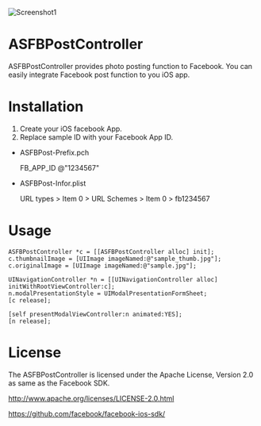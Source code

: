![Screenshot1](https://dl.dropbox.com/u/339699/github/ASFBPostController.png)

ASFBPostController
==================

ASFBPostController provides photo posting function to Facebook. You can easily integrate Facebook post function to you iOS app.

# Installation

1. Create your iOS facebook App.
2. Replace sample ID with your Facebook App ID.

* ASFBPost-Prefix.pch

	FB_APP_ID @"1234567"

* ASFBPost-Infor.plist

	URL types > Item 0 > URL Schemes > Item 0 > fb1234567

# Usage

	ASFBPostController *c = [[ASFBPostController alloc] init];
	c.thumbnailImage = [UIImage imageNamed:@"sample_thumb.jpg"];    
	c.originalImage = [UIImage imageNamed:@"sample.jpg"];

	UINavigationController *n = [[UINavigationController alloc] initWithRootViewController:c];
	n.modalPresentationStyle = UIModalPresentationFormSheet;
	[c release];
	
	[self presentModalViewController:n animated:YES];
	[n release];

License
==================
The ASFBPostController is licensed under the Apache License, Version 2.0 as same as the Facebook SDK.

http://www.apache.org/licenses/LICENSE-2.0.html

https://github.com/facebook/facebook-ios-sdk/
